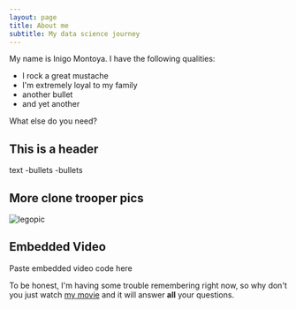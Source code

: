 ```yaml
---
layout: page
title: About me
subtitle: My data science journey
---
```


My name is Inigo Montoya. I have the following qualities:

- I rock a great mustache
- I'm extremely loyal to my family
- another bullet
- and yet another

What else do you need?

## This is a header

text
-bullets
-bullets

## More clone trooper pics
![legopic](imagewewant)

## Embedded Video
Paste embedded video code here

To be honest, I'm having some trouble remembering right now, so why don't you just watch [my movie](http://en.wikipedia.org/wiki/The_Princess_Bride_%28film%29) and it will answer **all** your questions.
